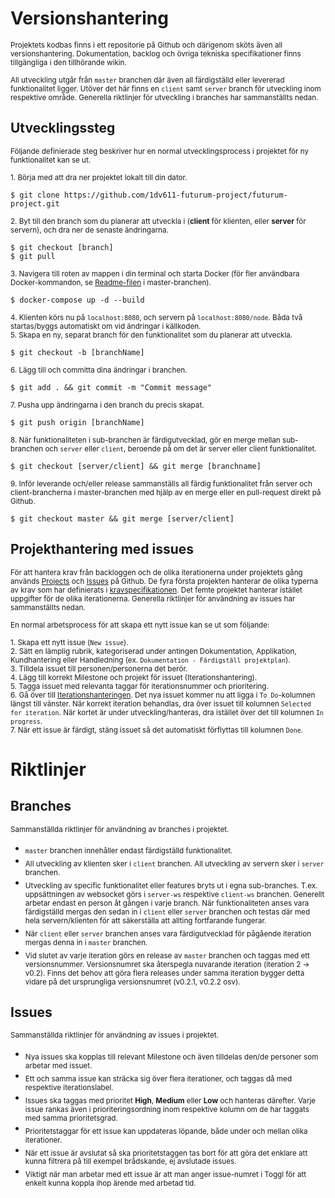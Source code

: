 # Versionshantering
<sub>Projektets kodbas finns i ett repositorie på Github och därigenom sköts även all versionshantering. Dokumentation, backlog och övriga tekniska specifikationer finns tillgängliga i den tillhörande wikin.</sub>

<sub>All utveckling utgår från `master` branchen där även all färdigställd eller levererad funktionalitet ligger. Utöver det här finns en `client` samt `server` branch för utveckling inom respektive område. Generella riktlinjer för utveckling i branches har sammanställts nedan.</sub>

## Utvecklingssteg
<sub>Följande definierade steg beskriver hur en normal utvecklingsprocess i projektet för ny funktionalitet kan se ut.</sub>

<sub>1. Börja med att dra ner projektet lokalt till din dator. </sub>
```
$ git clone https://github.com/1dv611-futurum-project/futurum-project.git
```
<sub>2. Byt till den branch som du planerar att utveckla i (**client** för klienten, eller **server** för servern), och dra ner de senaste ändringarna.</sub> 
```
$ git checkout [branch]
$ git pull
```
<sub>3. Navigera till roten av mappen i din terminal och starta Docker (för fler användbara Docker-kommandon, se [Readme-filen](https://github.com/1dv611-futurum-project/futurum-project/blob/master/README.md) i master-branchen).</sub>
```
$ docker-compose up -d --build
```
<sub>4. Klienten körs nu på `localhost:8080`, och servern på `localhost:8080/node`. Båda två startas/byggs automatiskt om vid ändringar i källkoden.</sub>  
<sub>5. Skapa en ny, separat branch för den funktionalitet som du planerar att utveckla.</sub>
```
$ git checkout -b [branchName]
```
<sub>6. Lägg till och committa dina ändringar i branchen.</sub>
```
$ git add . && git commit -m "Commit message"
```
<sub>7. Pusha upp ändringarna i den branch du precis skapat.</sub>
```
$ git push origin [branchName]
```
<sub>8. När funktionaliteten i sub-branchen är färdigutvecklad, gör en merge mellan sub-branchen och `server` eller `client`, beroende på om det är server eller client funktionalitet.</sub>
```
$ git checkout [server/client] && git merge [branchname]
```
<sub>9. Inför leverande och/eller release sammanställs all färdig funktionalitet från server och client-brancherna i master-branchen med hjälp av en merge eller en pull-request direkt på Github.</sub>
```
$ git checkout master && git merge [server/client]
```

## Projekthantering med issues
<sub>För att hantera krav från backloggen och de olika iterationerna under projektets gång används [Projects](https://github.com/1dv611-futurum-project/futurum-project/projects) och [Issues](https://github.com/1dv611-futurum-project/futurum-project/issues) på Github. De fyra första projekten hanterar de olika typerna av krav som har definierats i [kravspecifikationen](https://github.com/1dv611-futurum-project/dokumentation/blob/master/inlämningar/inception/Kravspecifikation.md). Det femte projektet hanterar istället uppgifter för de olika iterationerna. Generella riktlinjer för användning av issues har sammanställts nedan.</sub>

<sub>En normal arbetsprocess för att skapa ett nytt issue kan se ut som följande:</sub>

<sub>1. Skapa ett nytt issue (`New issue`).</sub>  
<sub>2. Sätt en lämplig rubrik, kategoriserad under antingen Dokumentation, Applikation, Kundhantering eller Handledning (ex. `Dokumentation - Färdigställ projektplan`).</sub>  
<sub>3. Tilldela issuet till personen/personerna det berör.</sub>  
<sub>4. Lägg till korrekt Milestone och projekt för issuet (Iterationshantering).</sub>  
<sub>5. Tagga issuet med relevanta taggar för iterationsnummer och prioritering.</sub>  
<sub>6. Gå över till [Iterationshanteringen](https://github.com/1dv611-futurum-project/futurum-project/projects/1). Det nya issuet kommer nu att ligga i `To Do`-kolumnen längst till vänster. När korrekt iteration behandlas, dra över issuet till kolumnen `Selected for iteration`. När kortet är under utveckling/hanteras, dra istället över det till kolumnen `In progress`.</sub>  
<sub>7. När ett issue är färdigt, stäng issuet så det automatiskt förflyttas till kolumnen `Done`.</sub>


# Riktlinjer

## Branches
<sub>Sammanställda riktlinjer för användning av branches i projektet.</sub>

* <sub>`master` branchen innehåller endast färdigställd funktionalitet.
* <sub>All utveckling av klienten sker i `client` branchen. All utveckling av servern sker i `server` branchen.</sub>
* <sub>Utveckling av specific funktionalitet eller features bryts ut i egna sub-branches. T.ex. uppsättningen av websocket görs i `server-ws` respektive `client-ws` branchen. Generellt arbetar endast en person åt gången i varje branch. När funktionaliteten anses vara färdigställd mergas den sedan in i `client` eller `server` branchen och testas där med hela servern/klienten för att säkerställa att allting fortfarande fungerar.</sub>
* <sub>När `client` eller `server` branchen anses vara färdigutvecklad för pågående iteration mergas denna in i `master` branchen.</sub>
* <sub>Vid slutet av varje iteration görs en release av `master` branchen och taggas med ett versionsnummer. Versionsnumret ska återspegla nuvarande iteration (iteration 2 -> v0.2). Finns det behov att göra flera releases under samma iteration bygger detta vidare på det ursprungliga versionsnumret (v0.2.1, v0.2.2 osv).</sub>


## Issues
<sub>Sammanställda riktlinjer för användning av issues i projektet.</sub>

* <sub>Nya issues ska kopplas till relevant Milestone och även tilldelas den/de personer som arbetar med issuet.</sub>
* <sub>Ett och samma issue kan sträcka sig över flera iterationer, och taggas då med respektive iterationslabel.</sub>
* <sub>Issues ska taggas med prioritet **High**, **Medium** eller **Low** och hanteras därefter. Varje issue rankas även i prioriteringsordning inom respektive kolumn om de har taggats med samma prioritetsgrad.</sub>
* <sub>Prioritetstaggar för ett issue kan uppdateras löpande, både under och mellan olika iterationer.</sub>
* <sub>När ett issue är avslutat så ska prioritetstaggen tas bort för att göra det enklare att kunna filtrera på till exempel brådskande, ej avslutade issues.</sub>
* <sub>Viktigt när man arbetar med ett issue är att man anger issue-numret i Toggl för att enkelt kunna koppla ihop ärende med arbetad tid.</sub>
